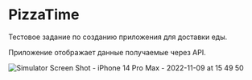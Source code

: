 # PizzaTime

Тестовое задание по созданию приложения для доставки еды. 

Приложение отображает данные получаемые через API.

![Simulator Screen Shot - iPhone 14 Pro Max - 2022-11-09 at 15 49 50](https://user-images.githubusercontent.com/102225942/200834991-1638d6e5-05f9-4d88-a1c4-aa9d18327cdc.png)
